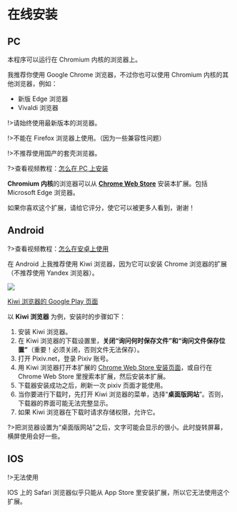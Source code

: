 # 在线安装

## PC

本程序可以运行在 Chromium 内核的浏览器上。

我推荐你使用 Google Chrome 浏览器，不过你也可以使用 Chromium 内核的其他浏览器，例如：

- 新版 Edge 浏览器
- Vivaldi 浏览器

!>请始终使用最新版本的浏览器。

!>不能在 Firefox 浏览器上使用。（因为一些兼容性问题）

!>不推荐使用国产的套壳浏览器。

?>查看视频教程：[怎么在 PC 上安装](https://www.youtube.com/watch?v=Ta7oLbTpT7M&list=PLO2Mj4AiZzWEpN6x_lAG8mzeNyJzd478d&index=2 ':target=_blank')

**Chromium 内核**的浏览器可以从 **[Chrome Web Store](https://chrome.google.com/webstore/detail/powerful-pixiv-downloader/dkndmhgdcmjdmkdonmbgjpijejdcilfh ':target=_blank')** 安装本扩展。包括 Microsoft Edge 浏览器。

如果你喜欢这个扩展，请给它评分，使它可以被更多人看到，谢谢！

## Android

?>查看视频教程：[怎么在安卓上使用](https://www.youtube.com/watch?v=7yaE1zYjlxE&list=PLO2Mj4AiZzWEpN6x_lAG8mzeNyJzd478d&index=5 ':target=_blank')

在 Android 上我推荐使用 Kiwi 浏览器，因为它可以安装 Chrome 浏览器的扩展（不推荐使用 Yandex 浏览器）。

![](./images/20221111_184553.jpg)

[Kiwi 浏览器的 Google Play 页面](https://play.google.com/store/apps/details?id=com.kiwibrowser.browser&hl=en&gl=US)

以 **Kiwi 浏览器** 为例，安装时的步骤如下：

1. 安装 Kiwi 浏览器。
2. 在 Kiwi 浏览器的下载设置里，**关闭“询问何时保存文件”和“询问文件保存位置”**（重要！必须关闭，否则文件无法保存）。
3. 打开 Pixiv.net，登录 Pixiv 账号。
4. 用 Kiwi 浏览器打开本扩展的 [Chrome Web Store 安装页面](https://chrome.google.com/webstore/detail/powerful-pixiv-downloader/dkndmhgdcmjdmkdonmbgjpijejdcilfh ':target=_blank')，或自行在 Chrome Web Store 里搜索本扩展，然后安装本扩展。
5. 下载器安装成功之后，刷新一次 pixiv 页面才能使用。
6. 当你要进行下载时，先打开 Kiwi 浏览器的菜单，选择“**桌面版网站**”。否则，下载器的界面可能无法完整显示。
7. 如果 Kiwi 浏览器在下载时请求存储权限，允许它。

?>把浏览器设置为“桌面版网站”之后，文字可能会显示的很小。此时旋转屏幕，横屏使用会好一些。

## IOS

!>无法使用

IOS 上的 Safari 浏览器似乎只能从 App Store 里安装扩展，所以它无法使用这个扩展。